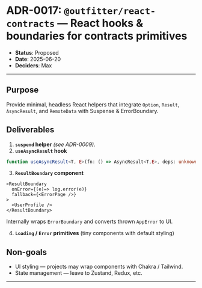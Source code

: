 # ADR-0017: `@outfitter/react-contracts` — React hooks & boundaries for contracts primitives

- **Status**: Proposed
- **Date**: 2025-06-20
- **Deciders**: Max

---

## Purpose

Provide minimal, headless React helpers that integrate `Option`, `Result`, `AsyncResult`, and `RemoteData` with Suspense & ErrorBoundary.

## Deliverables

1. **`suspend` helper** *(see ADR-0009)*.
2. **`useAsyncResult` hook**

```ts
function useAsyncResult<T, E>(fn: () => AsyncResult<T,E>, deps: unknown[]): RemoteData<T,E>
```

3. **`ResultBoundary` component**

```tsx
<ResultBoundary
  onError={(e)=> log.error(e)}
  fallback={<ErrorPage />}
>
  <UserProfile />
</ResultBoundary>
```

Internally wraps `ErrorBoundary` and converts thrown `AppError` to UI.

4. **`Loading` / `Error` primitives** (tiny components with default styling)

## Non-goals

- UI styling — projects may wrap components with Chakra / Tailwind.
- State management — leave to Zustand, Redux, etc.

---
